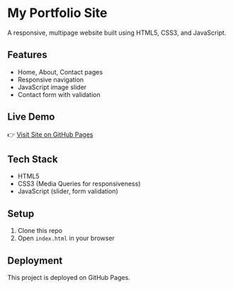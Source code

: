# My Portfolio Site

A responsive, multipage website built using HTML5, CSS3, and JavaScript.

## Features
- Home, About, Contact pages
- Responsive navigation
- JavaScript image slider
- Contact form with validation

## Live Demo
👉 [Visit Site on GitHub Pages](https://plp-webtechnologies.github.io/feb-2025-final-project-and-deployment-SilverbackOssi/)

## Tech Stack
- HTML5
- CSS3 (Media Queries for responsiveness)
- JavaScript (slider, form validation)

## Setup
1. Clone this repo
2. Open `index.html` in your browser

## Deployment
This project is deployed on GitHub Pages.
